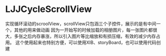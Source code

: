 # LJJCycleScrollView
实现循环滚动的scroolView，scrollView只包涵三个子控件，展示的是有中间一个，其他的用来做动画
因为一开始写的时候加载的相册图片，每一张图片都很大，多张之后内存暴涨，所以引入图片等比缩放和有损压缩，有效的减少内存占用。
这个使用起来也特别方便，可以使用XIB、storyBoard，也可以使用代码创建
